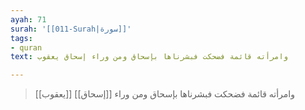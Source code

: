 ```yaml
---
ayah: 71
surah: '[[011-Surah|سورة]]'
tags:
- quran
text: وامرأته قائمة فضحكت فبشرناها بإسحاق ومن وراء إسحاق يعقوب

---
```

> وامرأته قائمة فضحكت فبشرناها بإسحاق ومن وراء [[إسحاق]] [[يعقوب]]
